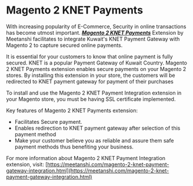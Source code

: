 # Magento 2 KNET Payments

With increasing popularity of E-Commerce, Security in online transactions has become utmost important. [***Magento 2 KNET Payments***](https://meetanshi.com/magento-2-knet-payment-gateway-integration.html) Extension by Meetanshi facilitates to integrate Kuwait's KNET Payment Gateway with Magento 2 to capture secured online payments. 

It is essential for your customers to know that online payment is fully secured. KNET is a popular Payment Gateway of Kuwait Country. Magento 2 KNET Payments extension enables secure payments on your Magento 2 stores. By installing this extension in your store, the customers will be redirected to KNET payment gateway for payment of their purchases

To install and use the Magento 2 KNET Payment Integration extension in your Magento store, you must be having SSL certificate implemented.

Key features of Magento 2 KNET Payments extension:

* Facilitates Secure payment.
* Enables redirection to KNET payment gateway after selection of this payment method
* Make your customer believe you as reliable and assure them safe payment methods thus benefiting your business.

For more information about Magento 2 KNET Payment Integration extension, visit: [https://meetanshi.com/magento-2-knet-payment-gateway-integration.html](https://meetanshi.com/magento-2-knet-payment-gateway-integration.html)
